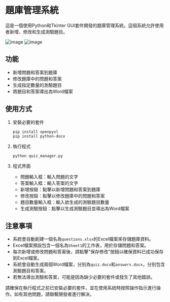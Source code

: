 # 題庫管理系統

這是一個使用Python和Tkinter GUI套件開發的題庫管理系統。這個系統允許使用者新增、修改和生成測驗題目。


![image](https://github.com/benjamin920101/Test-Bank-Management-System/assets/47590892/dfb85b7b-dfa7-48fe-9058-83d083c9bc5e)
![image](https://github.com/benjamin920101/Test-Bank-Management-System/assets/47590892/12368bc3-fa4c-40cc-b8b8-fcfa341dfdcb)

## 功能

- 新增問題和答案到題庫
- 修改題庫中的問題和答案
- 生成指定數量的測驗題目
- 將題目和答案導出為Word檔案

## 使用方式

1. 安裝必要的套件

   ```
   pip install openpyxl
   pip install python-docx
   ```

2. 執行程式

   ```
   python quiz_manager.py
   ```

3. 程式界面

   - 問題輸入框：輸入問題的文字
   - 答案輸入框：輸入答案的文字
   - 新增按鈕：點擊以新增問題和答案到題庫
   - 修改按鈕：點擊以修改題庫中的問題和答案
   - 題目數量輸入框：輸入欲生成的測驗題目數量
   - 生成測驗按鈕：點擊以生成測驗題目並導出為Word檔案

## 注意事項

- 系統會自動創建一個名為`questions.xlsx`的Excel檔案來存儲題庫資料。
- Excel檔案預設包含一個名為`Sheet1`的工作表，用於存儲問題和答案。
- 每次新增或修改問題和答案後，請點擊"保存修改"按鈕以確保資料已成功保存到Excel檔案。
- 系統會自動生成兩個Word檔案，分別為`quiz.docx`和`answers.docx`，分別包含測驗題目和答案。
- 若無法導出測驗和答案，可能是因為缺少必要的套件或發生了其他錯誤。

請確保在執行程式之前已安裝必要的套件，並在使用系統時按照操作指示進行操作。如有其他問題，請聯繫開發者進行解決。
